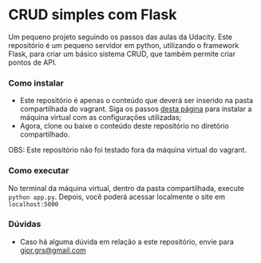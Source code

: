 # CRUD simples com Flask
Um pequeno projeto seguindo os passos das aulas da Udacity.
Este repositório é um pequeno servidor em python, utilizando o framework Flask, para criar um básico sistema CRUD, que também permite criar pontos de API.

### Como instalar
- Este repositório é apenas o conteúdo que deverá ser inserido na pasta compartilhada do vagrant. Siga os passos [desta página](https://classroom.udacity.com/courses/ud197/lessons/3423258756/concepts/14c72fe3-e3fe-4959-9c4b-467cf5b7c3a0) para instalar a máquina virtual com as configurações utilizadas;
- Agora, clone ou baixe o conteúdo deste repositório no diretório compartilhado.

OBS: Este repositório não foi testado fora da máquina virtual do vagrant.

### Como executar
No terminal da máquina virtual, dentro da pasta compartilhada, execute `python app.py`. Depois, você poderá acessar localmente o site em `localhost:5000`

### Dúvidas
 - Caso há alguma dúvida em relação a este repositório, envie para gior.grs@gmail.com
